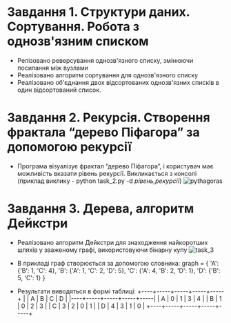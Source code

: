 # Завдання 1. Структури даних. Сортування. Робота з однозв'язним списком
- Релізовано реверсування однозв'язного списку, змінюючи посилання між вузлами
- Реалізовано алгоритм сортування для однозв'язного списку
- Реалізовано об'єднання двох відсортованих однозв'язних списків в один відсортований список.

# Завдання 2. Рекурсія. Створення фрактала “дерево Піфагора” за допомогою рекурсії
- Програма візуалізує фрактал “дерево Піфагора”, і користувач має можливість вказати рівень рекурсії.
  Викликається з консолі (приклад виклику - python task_2.py -d *рівень,рекурсії*)
  ![pythagoras](https://github.com/IIchukissII/goit-algo-fp/assets/133657307/7174a9bd-7ee9-424c-a5a6-378a3ef84e55)

# Завдання 3. Дерева, алгоритм Дейкстри
- Реалізовано алгоритм Дейкстри для знаходження найкоротших шляхів у зваженому графі, використовуючи бінарну купу
![task_3](https://github.com/IIchukissII/goit-algo-fp/assets/133657307/5e9b8a35-9601-4c46-9318-84754456eb6d)


- В прикладі граф створюється за допомогою словника: 
graph = {
        'A': {'B': 1, 'C': 4},
        'B': {'A': 1, 'C': 2, 'D': 5},
        'C': {'A': 4, 'B': 2, 'D': 1},
        'D': {'B': 5, 'C': 1}
    }

- Результати виводяться в формі таблиці:
+----+-----+-----+-----+-----+
|    |   A |   B |   C |   D |
|----+-----+-----+-----+-----|
| A  |   0 |   1 |   3 |   4 |
| B  |   1 |   0 |   2 |   3 |
| C  |   3 |   2 |   0 |   1 |
| D  |   4 |   3 |   1 |   0 |
+----+-----+-----+-----+-----+


